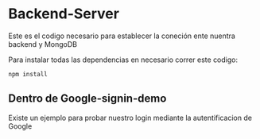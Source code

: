 # Backend-Server

Este es el codigo necesario para establecer la coneción ente nuentra backend y MongoDB

Para instalar todas las dependencias en necesario correr este codigo:

```
npm install
```

## Dentro de Google-signin-demo

Existe un ejemplo para probar nuestro login mediante la autentificacion de Google